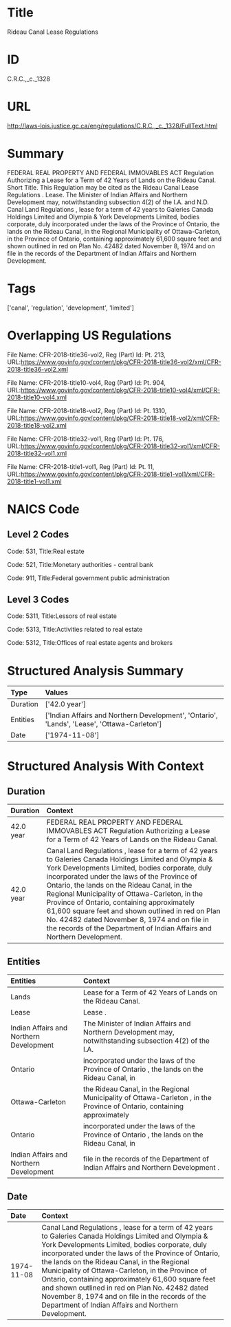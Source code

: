 # Title
Rideau Canal Lease Regulations


# ID
C.R.C.,_c._1328

# URL
http://laws-lois.justice.gc.ca/eng/regulations/C.R.C.,_c._1328/FullText.html


# Summary
FEDERAL REAL PROPERTY AND FEDERAL IMMOVABLES ACT Regulation Authorizing a Lease for a Term of 42 Years of Lands on the Rideau Canal.
Short Title.
This Regulation may be cited as the  Rideau Canal Lease Regulations .
Lease.
The Minister of Indian Affairs and Northern Development may, notwithstanding subsection 4(2) of the  I.A. and N.D. Canal Land Regulations , lease for a term of 42 years to Galeries Canada Holdings Limited and Olympia & York Developments Limited, bodies corporate, duly incorporated under the laws of the Province of Ontario, the lands on the Rideau Canal, in the Regional Municipality of Ottawa-Carleton, in the Province of Ontario, containing approximately 61,600 square feet and shown outlined in red on Plan No. 42482 dated November 8, 1974 and on file in the records of the Department of Indian Affairs and Northern Development.


# Tags
['canal', 'regulation', 'development', 'limited']


# Overlapping US Regulations
File Name: CFR-2018-title36-vol2, Reg (Part) Id: Pt. 213, URL:https://www.govinfo.gov/content/pkg/CFR-2018-title36-vol2/xml/CFR-2018-title36-vol2.xml

File Name: CFR-2018-title10-vol4, Reg (Part) Id: Pt. 904, URL:https://www.govinfo.gov/content/pkg/CFR-2018-title10-vol4/xml/CFR-2018-title10-vol4.xml

File Name: CFR-2018-title18-vol2, Reg (Part) Id: Pt. 1310, URL:https://www.govinfo.gov/content/pkg/CFR-2018-title18-vol2/xml/CFR-2018-title18-vol2.xml

File Name: CFR-2018-title32-vol1, Reg (Part) Id: Pt. 176, URL:https://www.govinfo.gov/content/pkg/CFR-2018-title32-vol1/xml/CFR-2018-title32-vol1.xml

File Name: CFR-2018-title1-vol1, Reg (Part) Id: Pt. 11, URL:https://www.govinfo.gov/content/pkg/CFR-2018-title1-vol1/xml/CFR-2018-title1-vol1.xml




# NAICS Code
## Level 2 Codes
Code: 531, Title:Real estate

Code: 521, Title:Monetary authorities - central bank

Code: 911, Title:Federal government public administration




## Level 3 Codes
Code: 5311, Title:Lessors of real estate

Code: 5313, Title:Activities related to real estate

Code: 5312, Title:Offices of real estate agents and brokers







# Structured Analysis Summary
| Type     | Values                                                                                      |
|:---------|:--------------------------------------------------------------------------------------------|
| Duration | ['42.0 year']                                                                               |
| Entities | ['Indian Affairs and Northern Development', 'Ontario', 'Lands', 'Lease', 'Ottawa-Carleton'] |
| Date     | ['1974-11-08']                                                                              |


# Structured Analysis With Context
 


## Duration
| Duration   | Context                                                                                                                                                                                                                                                                                                                                                                                                                                                                                                                               |
|:-----------|:--------------------------------------------------------------------------------------------------------------------------------------------------------------------------------------------------------------------------------------------------------------------------------------------------------------------------------------------------------------------------------------------------------------------------------------------------------------------------------------------------------------------------------------|
| 42.0 year  | FEDERAL REAL PROPERTY AND FEDERAL IMMOVABLES ACT Regulation Authorizing a Lease for a Term of 42 Years of Lands on the Rideau Canal.                                                                                                                                                                                                                                                                                                                                                                                                  |
| 42.0 year  | Canal Land Regulations , lease for a term of 42 years to Galeries Canada Holdings Limited and Olympia & York Developments Limited, bodies corporate, duly incorporated under the laws of the Province of Ontario, the lands on the Rideau Canal, in the Regional Municipality of Ottawa-Carleton, in the Province of Ontario, containing approximately 61,600 square feet and shown outlined in red on Plan No. 42482 dated November 8, 1974 and on file in the records of the Department of Indian Affairs and Northern Development. |


## Entities
| Entities                                | Context                                                                                                                  |
|:----------------------------------------|:-------------------------------------------------------------------------------------------------------------------------|
| Lands                                   | Lease for a Term of 42 Years of Lands  on the Rideau Canal.                                                              |
| Lease                                   | Lease .                                                                                                                  |
| Indian Affairs and Northern Development | The Minister of  Indian Affairs and Northern Development  may, notwithstanding subsection 4(2) of the  I.A.              |
| Ontario                                 | incorporated under the laws of the Province of Ontario , the lands on the Rideau Canal, in                               |
| Ottawa-Carleton                         | the Rideau Canal, in the Regional Municipality of Ottawa-Carleton , in the Province of Ontario, containing approximately |
| Ontario                                 | incorporated under the laws of the Province of Ontario , the lands on the Rideau Canal, in                               |
| Indian Affairs and Northern Development | file in the records of the Department of Indian Affairs and Northern Development .                                       |


## Date
| Date       | Context                                                                                                                                                                                                                                                                                                                                                                                                                                                                                                                               |
|:-----------|:--------------------------------------------------------------------------------------------------------------------------------------------------------------------------------------------------------------------------------------------------------------------------------------------------------------------------------------------------------------------------------------------------------------------------------------------------------------------------------------------------------------------------------------|
| 1974-11-08 | Canal Land Regulations , lease for a term of 42 years to Galeries Canada Holdings Limited and Olympia & York Developments Limited, bodies corporate, duly incorporated under the laws of the Province of Ontario, the lands on the Rideau Canal, in the Regional Municipality of Ottawa-Carleton, in the Province of Ontario, containing approximately 61,600 square feet and shown outlined in red on Plan No. 42482 dated November 8, 1974 and on file in the records of the Department of Indian Affairs and Northern Development. |



